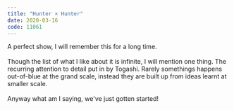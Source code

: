 ```yaml
---
title: "Hunter × Hunter"
date: 2020-03-16
code: 11061
---
```

A perfect show, I will remember this for a long time.
<br><br>
Though the list of what I like about it is infinite, I will mention one thing.
The recurring attention to detail put in by Togashi. Rarely somethings happens out-of-blue at the grand scale, instead they are built up from ideas learnt at smaller scale.
<br><br>
Anyway what am I saying, we've just gotten started!